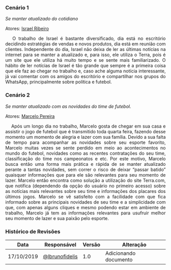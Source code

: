 
### Cenário 1

<i>Se manter atualizado do cotidiano</i>

Atores: [Israel Ribeiro](/2019.2-Terra/Contexto%20de%20Uso/Personas/#persona-1)

<p align="justify">&emsp;
O trabalho de Israel é bastante diversificado, dia está no escritório decidindo estratégias de vendas e novos produtos, dia está em reunião com clientes. Independente do dia, Israel não deixa de ler as últimas notícias na internet para se manter a atualizado e, para isso, ele utiliza o Terra, pois é um site que ele utiliza há muito tempo e se sente mais familiarizado. O hábito de ler notícias de Israel é tão grande que sempre é a primeira coisa que ele faz ao chegar no trabalho e, caso ache alguma notícia interessante, já vai comentar com os amigos do escritório e compartilhar nos grupos do WhatsApp, principalmente sobre política e futebol.
</p>

### Cenário 2

<i>Se manter atualizado com as novidades do time de futebol.</i>

Atores: [Marcelo Pereira](/2019.2-Terra/Contexto%20de%20Uso/Personas/#persona-2)

<p align="justify">&emsp;
Após um longo dia no trabalho, Marcelo gosta de chegar em sua casa e assistir o jogo de futebol que é transmitido toda quarta feira, fazendo desse momento um momento de alegria e lazer com sua família. Devido a sua falta de tempo para acompanhar as novidades sobre seu esporte favorito, Marcelo muitas vezes se sente perdido em meio ao acontecimentos no mundo do futebol,  novidades como as recentes contratações do seu time, classificação do time nos campeonatos e etc. Por este motivo, Marcelo busca então uma forma mais prática e rápida de se manter atualizado perante a tantas novidades, sem correr o risco de deixar “passar batido” quaisquer informações que para ele são relevantes para seu momento de lazer. Marcelo então encontra como solução a utilização do site Terra.com, que notifica (dependendo da opção do usuário no primeiro acesso) sobre as notícias mais relevantes sobre seu time e informações dos placares dos últimos jogos. Marcelo se  vê satisfeito com a facilidade com que fica informado sobre as principais novidades de seu time e a simplicidade com que, com apenas alguns cliques e mesmo podendo estar em ambiente de trabalho, Marcelo já tem as informações relevantes para usufruir melhor seu momento de lazer e sua paixão pelo esporte.
</p>


### **Histórico de Revisões**

| Data       | Responsável                                       | Versão | Alteração             |
| ---------- | ------------------------------------------------- | ------ | --------------------- |
| 17/10/2019 | [@lbrunofidelis](http://github.com/lbrunofidelis) | 1.0    | Adicionando documento |